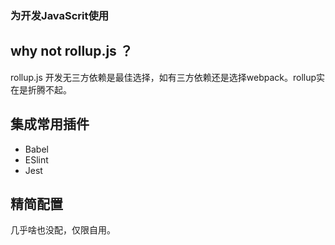 ### 为开发JavaScrit使用

## why not rollup.js ？
rollup.js 开发无三方依赖是最佳选择，如有三方依赖还是选择webpack。rollup实在是折腾不起。

## 集成常用插件
 - Babel 
 - ESlint 
 - Jest

## 精简配置
几乎啥也没配，仅限自用。
